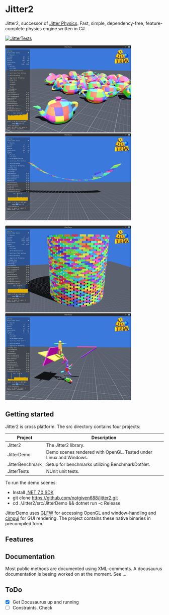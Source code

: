 # Jitter2

Jitter2, successor of [Jitter Physics](https://github.com/notgiven688/jitterphysics). Fast, simple, dependency-free, feature-complete physics engine written in C#.

[![JitterTests](https://github.com/notgiven688/jitterphysics2/actions/workflows/jitter-tests.yml/badge.svg)](https://github.com/notgiven688/jitterphysics2/actions/workflows/jitter-tests.yml)


<img src="./docs/docs/img/jitter_screenshot0.png" alt="screenshot" width="400"/> <img src="./docs/docs/img/jitter_screenshot1.png" alt="screenshot" width="400"/>

<img src="./docs/docs/img/jitter_screenshot2.png" alt="screenshot" width="400"/> <img src="./docs/docs/img/jitter_screenshot3.png" alt="screenshot" width="400"/>

## Getting started

Jitter2 is cross platform. The src directory contains four
projects:

| Project | Description |
| ----------- | ----------- |
| Jitter2 | The Jitter2 library. |
| JitterDemo | Demo scenes rendered with OpenGL. Tested under Linux and Windows. | 
| JitterBenchmark | Setup for benchmarks utilizing BenchmarkDotNet. | 
| JitterTests | NUnit unit tests. | 

To run the demo scenes:

- Install [.NET 7.0 SDK](https://dotnet.microsoft.com/download/dotnet/7.0)
- git clone https://github.com/notgiven688/jitter2.git
- cd ./Jitter2/src/JitterDemo && dotnet run -c Release

JitterDemo uses [GLFW](https://www.glfw.org/) for accessing OpenGL and window-handling and [cimgui](https://github.com/cimgui/cimgui) for GUI rendering. The project contains these native binaries in precompiled form.

## Features



## Documentation
Most public methods are documented using XML-comments. A docusaurus documentation is beeing worked on at the moment. See ...

## ToDo
- [x] Get Docusaurus up and running
- [ ] Constraints. Check 
